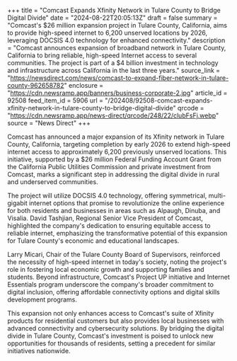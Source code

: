 +++
title = "Comcast Expands Xfinity Network in Tulare County to Bridge Digital Divide"
date = "2024-08-22T20:05:13Z"
draft = false
summary = "Comcast's $26 million expansion project in Tulare County, California, aims to provide high-speed internet to 6,200 unserved locations by 2026, leveraging DOCSIS 4.0 technology for enhanced connectivity."
description = "Comcast announces expansion of broadband network in Tulare County, California to bring reliable, high-speed Internet access to several communities. The project is part of a $4 billion investment in technology and infrastructure across California in the last three years."
source_link = "https://newsdirect.com/news/comcast-to-expand-fiber-network-in-tulare-county-962658782"
enclosure = "https://cdn.newsramp.app/banners/business-corporate-2.jpg"
article_id = 92508
feed_item_id = 5906
url = "/202408/92508-comcast-expands-xfinity-network-in-tulare-county-to-bridge-digital-divide"
qrcode = "https://cdn.newsramp.app/news-direct/qrcode/248/22/clubFsFj.webp"
source = "News Direct"
+++

<p>Comcast has announced a major expansion of its Xfinity network in Tulare County, California, targeting completion by early 2026 to extend high-speed internet access to approximately 6,200 previously unserved locations. This initiative, supported by a $26 million Federal Funding Account Grant from the California Public Utilities Commission and private investment from Comcast, marks a significant step in addressing the digital divide in rural and underserved communities.</p><p>The project will utilize DOCSIS 4.0 technology, offering symmetrical, multi-gigabit internet options that promise to revolutionize the online experience for both residents and businesses in areas such as Alpaugh, Dinuba, and Visalia. David Tashjian, Regional Senior Vice President of Comcast, highlighted the company's dedication to ensuring equitable access to reliable internet, emphasizing the transformative potential of this expansion for Tulare County's economic and educational landscapes.</p><p>Larry Micari, Chair of the Tulare County Board of Supervisors, reinforced the necessity of high-speed internet in today's society, noting the project's role in fostering local economic growth and supporting families and students. Beyond infrastructure, Comcast's Project UP initiative and Internet Essentials program underscore the company's broader commitment to digital inclusion, offering affordable connectivity options and digital skills development programs.</p><p>This expansion not only enhances access to Comcast's suite of Xfinity products for residential customers but also provides local businesses with advanced connectivity and cybersecurity solutions. By bridging the digital divide in Tulare County, Comcast's investment is poised to unlock new opportunities for thousands of residents, setting a precedent for similar initiatives nationwide.</p>